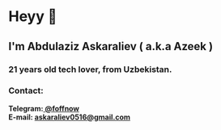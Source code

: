 <head>
<meta name="description" content="Abdulaziz Askaraliev (a.k.a Azeek) on GitHub" />
</head>
<h1>Heyy 👋</h1>
<h2 align="left">I'm Abdulaziz Askaraliev ( a.k.a Azeek )</h2>
<h3 align="left">21 years old tech lover, from Uzbekistan.</h3>
<h3 align="left">Contact: </h3>
<b>
Telegram:<a href="https://t.me/foffnow" target="_blank"> @foffnow </a>
<br/>
E-mail: <a href="mailto:askaraliev0516@gmail.com"> askaraliev0516@gmail.com </a>
</b>
